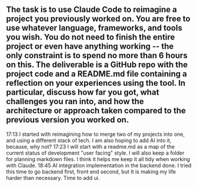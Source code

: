 The task is to use Claude Code to reimagine a project you previously worked on. You are free to use whatever language, frameworks, and tools you wish. You do not need to finish the entire project or even have anything working -- the only constraint is to spend no more than 6 hours on this. The deliverable is a GitHub repo with the project code and a README.md file containing a reflection on your experiences using the tool. In particular, discuss how far you got, what challenges you ran into, and how the architecture or approach taken compared to the previous version you worked on.
-------
17:13 I started with reimagining how to merge two of my projects into one, and using a different stack of tech. I am also hoping to add AI into it, because, why not?
17:23 I will start with a readme.md as a map of the current status of development "user facing" style. I will also keep a folder for planning markdown files. I think it helps me keep it all tidy when working with Claude. 
18:45 AI integration implementation in the backend done. I tried this time to go backend first, front end second, but It is making my life harder than necessary. Time to add ui.